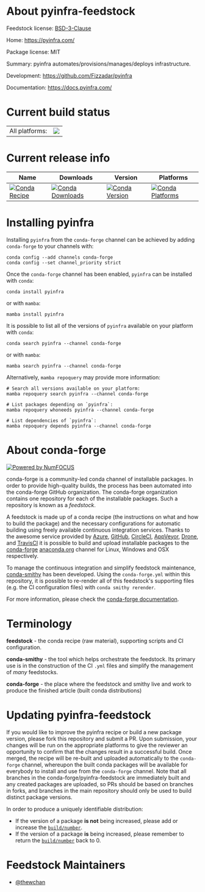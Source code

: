 About pyinfra-feedstock
=======================

Feedstock license: [BSD-3-Clause](https://github.com/conda-forge/pyinfra-feedstock/blob/main/LICENSE.txt)

Home: https://pyinfra.com/

Package license: MIT

Summary: pyinfra automates/provisions/manages/deploys infrastructure.

Development: https://github.com/Fizzadar/pyinfra

Documentation: https://docs.pyinfra.com/

Current build status
====================


<table><tr><td>All platforms:</td>
    <td>
      <a href="https://dev.azure.com/conda-forge/feedstock-builds/_build/latest?definitionId=17988&branchName=main">
        <img src="https://dev.azure.com/conda-forge/feedstock-builds/_apis/build/status/pyinfra-feedstock?branchName=main">
      </a>
    </td>
  </tr>
</table>

Current release info
====================

| Name | Downloads | Version | Platforms |
| --- | --- | --- | --- |
| [![Conda Recipe](https://img.shields.io/badge/recipe-pyinfra-green.svg)](https://anaconda.org/conda-forge/pyinfra) | [![Conda Downloads](https://img.shields.io/conda/dn/conda-forge/pyinfra.svg)](https://anaconda.org/conda-forge/pyinfra) | [![Conda Version](https://img.shields.io/conda/vn/conda-forge/pyinfra.svg)](https://anaconda.org/conda-forge/pyinfra) | [![Conda Platforms](https://img.shields.io/conda/pn/conda-forge/pyinfra.svg)](https://anaconda.org/conda-forge/pyinfra) |

Installing pyinfra
==================

Installing `pyinfra` from the `conda-forge` channel can be achieved by adding `conda-forge` to your channels with:

```
conda config --add channels conda-forge
conda config --set channel_priority strict
```

Once the `conda-forge` channel has been enabled, `pyinfra` can be installed with `conda`:

```
conda install pyinfra
```

or with `mamba`:

```
mamba install pyinfra
```

It is possible to list all of the versions of `pyinfra` available on your platform with `conda`:

```
conda search pyinfra --channel conda-forge
```

or with `mamba`:

```
mamba search pyinfra --channel conda-forge
```

Alternatively, `mamba repoquery` may provide more information:

```
# Search all versions available on your platform:
mamba repoquery search pyinfra --channel conda-forge

# List packages depending on `pyinfra`:
mamba repoquery whoneeds pyinfra --channel conda-forge

# List dependencies of `pyinfra`:
mamba repoquery depends pyinfra --channel conda-forge
```


About conda-forge
=================

[![Powered by
NumFOCUS](https://img.shields.io/badge/powered%20by-NumFOCUS-orange.svg?style=flat&colorA=E1523D&colorB=007D8A)](https://numfocus.org)

conda-forge is a community-led conda channel of installable packages.
In order to provide high-quality builds, the process has been automated into the
conda-forge GitHub organization. The conda-forge organization contains one repository
for each of the installable packages. Such a repository is known as a *feedstock*.

A feedstock is made up of a conda recipe (the instructions on what and how to build
the package) and the necessary configurations for automatic building using freely
available continuous integration services. Thanks to the awesome service provided by
[Azure](https://azure.microsoft.com/en-us/services/devops/), [GitHub](https://github.com/),
[CircleCI](https://circleci.com/), [AppVeyor](https://www.appveyor.com/),
[Drone](https://cloud.drone.io/welcome), and [TravisCI](https://travis-ci.com/)
it is possible to build and upload installable packages to the
[conda-forge](https://anaconda.org/conda-forge) [anaconda.org](https://anaconda.org/)
channel for Linux, Windows and OSX respectively.

To manage the continuous integration and simplify feedstock maintenance,
[conda-smithy](https://github.com/conda-forge/conda-smithy) has been developed.
Using the ``conda-forge.yml`` within this repository, it is possible to re-render all of
this feedstock's supporting files (e.g. the CI configuration files) with ``conda smithy rerender``.

For more information, please check the [conda-forge documentation](https://conda-forge.org/docs/).

Terminology
===========

**feedstock** - the conda recipe (raw material), supporting scripts and CI configuration.

**conda-smithy** - the tool which helps orchestrate the feedstock.
                   Its primary use is in the construction of the CI ``.yml`` files
                   and simplify the management of *many* feedstocks.

**conda-forge** - the place where the feedstock and smithy live and work to
                  produce the finished article (built conda distributions)


Updating pyinfra-feedstock
==========================

If you would like to improve the pyinfra recipe or build a new
package version, please fork this repository and submit a PR. Upon submission,
your changes will be run on the appropriate platforms to give the reviewer an
opportunity to confirm that the changes result in a successful build. Once
merged, the recipe will be re-built and uploaded automatically to the
`conda-forge` channel, whereupon the built conda packages will be available for
everybody to install and use from the `conda-forge` channel.
Note that all branches in the conda-forge/pyinfra-feedstock are
immediately built and any created packages are uploaded, so PRs should be based
on branches in forks, and branches in the main repository should only be used to
build distinct package versions.

In order to produce a uniquely identifiable distribution:
 * If the version of a package **is not** being increased, please add or increase
   the [``build/number``](https://docs.conda.io/projects/conda-build/en/latest/resources/define-metadata.html#build-number-and-string).
 * If the version of a package **is** being increased, please remember to return
   the [``build/number``](https://docs.conda.io/projects/conda-build/en/latest/resources/define-metadata.html#build-number-and-string)
   back to 0.

Feedstock Maintainers
=====================

* [@thewchan](https://github.com/thewchan/)

